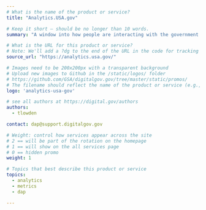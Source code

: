 ```yaml
---
# What is the name of the product or service?
title: "Analytics.USA.gov"

# Keep it short — should be no longer than 10 words.
summary: "A window into how people are interacting with the government online. Powered by the Digital Analytics Program (DAP)"

# What is the URL for this product or service?
# Note: We'll add a ?dg to the end of the URL in the code for tracking purposes
source_url: "https://analytics.usa.gov/"

# Images need to be 200x200px with a transparent background
# Upload new images to Github in the /static/logos/ folder
# https://github.com/GSA/digitalgov.gov/tree/master/static/promos/
# The filename should reflect the name of the product or service (e.g., challenge-gov.png)
logo: 'analytics-usa-gov'

# see all authors at https://digital.gov/authors
authors:
  - tlowden

contact: dap@support.digitalgov.gov

# Weight: control how services appear across the site
# 2 == will be part of the rotation on the homepage
# 1 == will show on the all services page
# 0 == hidden promo
weight: 1

# Topics that best describe this product or service
topics:
  - analytics
  - metrics
  - dap

---
```

